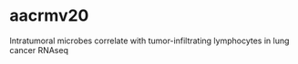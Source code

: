 # aacrmv20
 Intratumoral microbes correlate with tumor-infiltrating lymphocytes in lung cancer RNAseq
